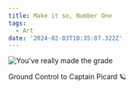```yaml
---
title: Make it so, Number One
tags:
  - Art
date: '2024-02-03T10:35:07.322Z'
---
```


![You've really made the grade](http://res.cloudinary.com/cpadilla/image/upload/v1706295101/chrisdpadilla/blog/art/erk651u8ozggtktphx6o.jpg)

Ground Control to Captain Picard 🪐
